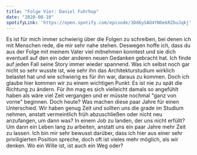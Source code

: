 ```yaml
---
title: "Folge Vier: Daniel Fuhrhop"
date: "2020-08-10"
spotifyLink: 'https://open.spotify.com/episode/3Dd6ySAO4YNOekRZbuJqkj'
---
```

Es ist für mich immer schwierig über die Folgen zu schreiben, bei denen ich mit Menschen rede, die mir sehr nahe stehen. Deswegen hoffe ich, dass du aus der Folge mit meinem Vater viel mitnehmen konntest und sie dich eventuell auf den ein oder anderen neuen Gedanken gebracht hat.
Ich finde auf jeden Fall seine Story immer wieder spannend. Was ich selbst noch gar nicht so sehr wusste ist, wie sehr ihn das Architekturstudium wirklich belastet hat und wie schwierig es für ihn war, daraus zu kommen.
Doch ich glaube hier kommen wir zu einem wichtigen Punkt: Es ist nie zu spät die Richtung zu ändern. Für ihn mag es sich vielleicht damals so angefühlt haben als wäre viel Zeit vergangen und er müsste nochmal "ganz von vorne" beginnen. Doch heute? Was machen diese paar Jahre für einen Unterschied.
Wir haben genug Zeit und sollten uns die grade im Studium nehmen, anstatt vermeintlich früh abzuschließen oder nicht neu anzufangen, um dann was? In einem Job zu landen, der uns nicht erfüllt? Um dann ein Leben lang zu arbeiten, anstatt uns ein paar Jahre mehr Zeit zu lassen.
Ich bin mir sehr bewusst darüber, dass ich hier aus einer sehr priviligierten Position spreche, doch oft ist vieles mehr möglich, als wir denken. Wo ein Wille ist, ist auch ein Weg oder? 
